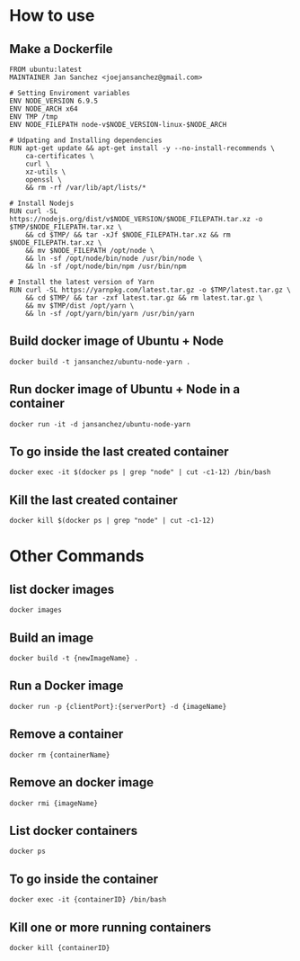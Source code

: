 # How to use

## Make a Dockerfile
```
FROM ubuntu:latest
MAINTAINER Jan Sanchez <joejansanchez@gmail.com>

# Setting Enviroment variables
ENV NODE_VERSION 6.9.5
ENV NODE_ARCH x64
ENV TMP /tmp
ENV NODE_FILEPATH node-v$NODE_VERSION-linux-$NODE_ARCH

# Udpating and Installing dependencies
RUN apt-get update && apt-get install -y --no-install-recommends \
    ca-certificates \
    curl \
    xz-utils \
    openssl \
    && rm -rf /var/lib/apt/lists/*

# Install Nodejs
RUN curl -SL https://nodejs.org/dist/v$NODE_VERSION/$NODE_FILEPATH.tar.xz -o $TMP/$NODE_FILEPATH.tar.xz \
    && cd $TMP/ && tar -xJf $NODE_FILEPATH.tar.xz && rm $NODE_FILEPATH.tar.xz \
    && mv $NODE_FILEPATH /opt/node \
    && ln -sf /opt/node/bin/node /usr/bin/node \
    && ln -sf /opt/node/bin/npm /usr/bin/npm

# Install the latest version of Yarn
RUN curl -SL https://yarnpkg.com/latest.tar.gz -o $TMP/latest.tar.gz \
    && cd $TMP/ && tar -zxf latest.tar.gz && rm latest.tar.gz \
    && mv $TMP/dist /opt/yarn \
    && ln -sf /opt/yarn/bin/yarn /usr/bin/yarn
```

## Build docker image of Ubuntu + Node
```
docker build -t jansanchez/ubuntu-node-yarn .
```

## Run docker image of Ubuntu + Node in a container
```
docker run -it -d jansanchez/ubuntu-node-yarn
```

## To go inside the last created container
```
docker exec -it $(docker ps | grep "node" | cut -c1-12) /bin/bash
```

## Kill the last created container
```
docker kill $(docker ps | grep "node" | cut -c1-12)
```

# Other Commands


## list docker images
```
docker images
```

## Build an image
```
docker build -t {newImageName} .
```

## Run a Docker image
```
docker run -p {clientPort}:{serverPort} -d {imageName}
```

## Remove a container
```
docker rm {containerName}
```

## Remove an docker image
```
docker rmi {imageName}
```

## List docker containers
```
docker ps
```

## To go inside the container
```
docker exec -it {containerID} /bin/bash
```

## Kill one or more running containers
```
docker kill {containerID}
```
